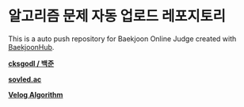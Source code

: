 # 알고리즘 문제 자동 업로드 레포지토리
This is a auto push repository for Baekjoon Online Judge created with [BaekjoonHub](https://github.com/BaekjoonHub/BaekjoonHub).

**[cksgodl / 백준](https://www.acmicpc.net/user/cksgodl)**

**[sovled.ac](https://solved.ac/problems/level)**

**[Velog Algorithm](https://velog.io/@cksgodl?tag=%EC%95%8C%EA%B3%A0%EB%A6%AC%EC%A6%98)**
